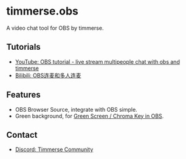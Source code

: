 # timmerse.obs

A video chat tool for OBS by timmerse.

## Tutorials

* [YouTube: OBS tutorial - live stream multipeople chat with obs and timmerse](https://youtu.be/dmibNV56lA0)
* [Bilibili: OBS连麦和多人连麦](https://www.bilibili.com/video/BV1E44y1Y7yX/)

## Features

* OBS Browser Source, integrate with OBS simple.
* Green background, for [Green Screen / Chroma Key in OBS](https://youtu.be/8faHiVALNqE).

## Contact

* [Discord: Timmerse Community](https://discord.gg/Dp8twbsDra)

